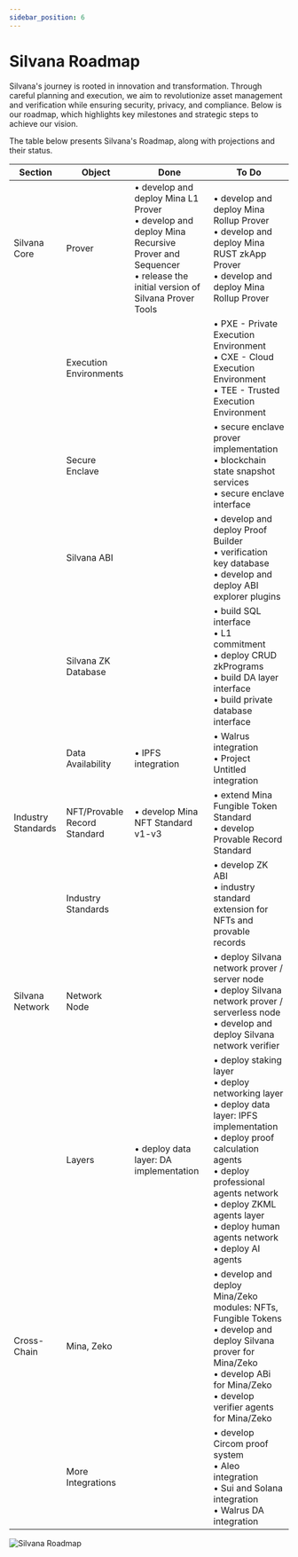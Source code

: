 ```yaml
---
sidebar_position: 6
---
```


# Silvana Roadmap

Silvana's journey is rooted in innovation and transformation. Through careful planning and execution, we aim to revolutionize asset management and verification while ensuring security, privacy, and compliance. Below is our roadmap, which highlights key milestones and strategic steps to achieve our vision.

The table below presents Silvana's Roadmap, along with projections and their status.

| Section | Object | Done | To Do |
|---------|--------|------|-------|
| Silvana Core | Prover | • develop and deploy Mina L1 Prover<br>• develop and deploy Mina Recursive Prover and Sequencer<br>• release the initial version of Silvana Prover Tools | • develop and deploy Mina Rollup Prover<br>• develop and deploy Mina RUST zkApp Prover<br>• develop and deploy Mina Rollup Prover |
| | Execution Environments | | • PXE - Private Execution Environment<br>• CXE - Cloud Execution Environment<br>• TEE - Trusted Execution Environment |
| | Secure Enclave | | • secure enclave prover implementation<br>• blockchain state snapshot services<br>• secure enclave interface |
| | Silvana ABI | | • develop and deploy Proof Builder<br>• verification key database<br>• develop and deploy ABI explorer plugins |
| | Silvana ZK Database | | • build SQL interface<br>• L1 commitment<br>• deploy CRUD zkPrograms<br>• build DA layer interface<br>• build private database interface |
| | Data Availability | • IPFS integration | • Walrus integration<br>• Project Untitled integration |
| Industry Standards | NFT/Provable Record Standard | • develop Mina NFT Standard v1-v3 | • extend Mina Fungible Token Standard<br>• develop Provable Record Standard |
| | Industry Standards | | • develop ZK ABI<br>• industry standard extension for NFTs and provable records |
| Silvana Network | Network Node | | • deploy Silvana network prover / server node<br>• deploy Silvana network prover / serverless node<br>• develop and deploy Silvana network verifier |
| | Layers | • deploy data layer: DA implementation | • deploy staking layer<br>• deploy networking layer<br>• deploy data layer: IPFS implementation<br>• deploy proof calculation agents<br>• deploy professional agents network<br>• deploy ZKML agents layer<br>• deploy human agents network<br>• deploy AI agents |
| Cross-Chain | Mina, Zeko | | • develop and deploy Mina/Zeko modules: NFTs, Fungible Tokens<br>• develop and deploy Silvana prover for Mina/Zeko<br>• develop ABi for Mina/Zeko<br>• develop verifier agents for Mina/Zeko |
| | More Integrations | | • develop Circom proof system<br>• Aleo integration<br>• Sui and Solana integration<br>• Walrus DA integration |

![Silvana Roadmap](./img/roadmap.png)

